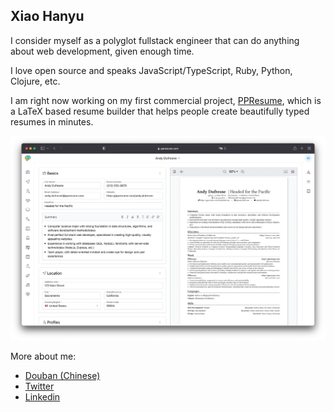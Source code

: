 ## Xiao Hanyu

I consider myself as a polyglot fullstack engineer that can do anything about
web development, given enough time.

I love open source and speaks JavaScript/TypeScript, Ruby, Python, Clojure, etc.

I am right now working on my first commercial project,
[PPResume](https://ppresume.com/?utm_source=Github&utm_medium=xiaohanyu/xiaohanyu),
which is a LaTeX based resume builder that helps people create beautifully typed
resumes in minutes.

![PPResume Resume Form and Preview](./static/images/ppresume-launch.webp)

More about me:

- [Douban (Chinese)](https://www.douban.com/people/xiaohanyu/)
- [Twitter](https://twitter.com/xiaohanyu1988)
- [Linkedin](https://www.linkedin.com/in/xiaohanyu1988)
